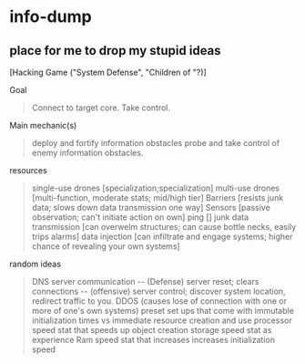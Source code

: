 info-dump
=========

place for me to drop my stupid ideas
--
[Hacking Game ("System Defense", "Children of "?)]

Goal
> Connect to target core. Take control. 

Main mechanic(s)
> deploy and fortify information obstacles
> probe and take control of enemy information obstacles.

resources
> single-use drones [specialization;specialization]
> multi-use drones [multi-function, moderate stats; mid/high tier]
> Barriers [resists junk data; slows down data transmission one way]
> Sensors [passive observation; can't initiate action on own]
> ping []
> junk data transmission [can overwelm structures; can cause bottle necks, easily trips alarms] 
> data injection [can infiltrate and engage systems; higher chance of revealing your own systems]

random ideas
> DNS server communication
-- (Defense) server reset; clears connections
-- (offensive) server control; discover system location, redirect traffic to you.
> DDOS (causes lose of connection with one or more of one's own systems)
> preset set ups that come with immutable initialization times vs immediate resource creation and use
> processor speed stat that speeds up object creation
> storage speed stat as experience
> Ram speed stat that increases increases initialization speed


